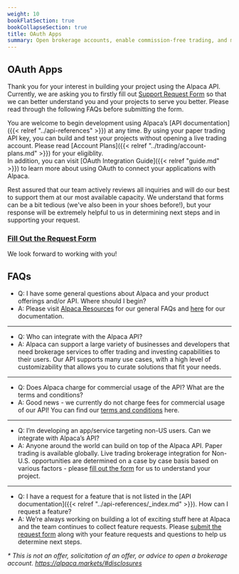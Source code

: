 ```yaml
---
weight: 10
bookFlatSection: true
bookCollapseSection: true
title: OAuth Apps
summary: Open brokerage accounts, enable commission-free trading, and manage the ongoing user experience with Alpaca Broker API
---
```


## OAuth Apps

Thank you for your interest in building your project using the Alpaca API. Currently, we are asking you to firstly fill out [Support Request Form](https://alpacamarkets.typeform.com/to/y2O8bdBA) so that we can better understand you and your projects to serve you better. Please read through the following FAQs before submitting the form.

You are welcome to begin development using Alpaca’s [API documentation]({{< relref "../api-references" >}}) at any time. By using your paper trading API key, you can build and test your projects without opening a live trading account. Please read [Account Plans]({{< relref "../trading/account-plans.md" >}}) for your eligiblity.  
In addition, you can visit [OAuth Integration Guide]({{< relref "guide.md" >}}) to learn more about using OAuth to connect your applications with Alpaca. 

Rest assured that our team actively reviews all inquiries and will do our best to support them at our most available capacity. We understand that forms can be a bit tedious (we've also been in your shoes before!), but your response will be extremely helpful to us in determining next steps and in supporting your request.

### [Fill Out the Request Form](https://alpacamarkets.typeform.com/to/y2O8bdBA)

We look forward to working with you!


## FAQs

- Q: I have some general questions about Alpaca and your product offerings and/or API. Where should I begin? 
- A: Please visit [Alpaca Resources](https://alpaca.markets/learn/) for our general FAQs and [here](https://alpaca.markets/docs/) for our documentation.

----

- Q: Who can integrate with the Alpaca API? 
- A: Alpaca can support a large variety of businesses and developers that need brokerage services to offer trading and investing capabilities to their users. Our API supports many use cases, with a high level of customizability that allows you to curate solutions that fit your needs. 

----

- Q: Does Alpaca charge for commercial usage of the API? What are the terms and conditions?
- A: Good news - we currently do not charge fees for commercial usage of our API! You can find our [terms and conditions](https://files.alpaca.markets/disclosures/alpaca_terms_and_conditions.pdf) here.

----

- Q: I’m developing an app/service targeting non-US users. Can we integrate with Alpaca’s API? 
- A: Anyone around the world can build on top of the Alpaca API. Paper trading is available globally. Live trading brokerage integration for Non-U.S. opportunities are determined on a case by case basis based on various factors - please [fill out the form](https://alpacamarkets.typeform.com/to/y2O8bdBA) for us to understand your project. 

----

- Q: I have a request for a feature that is not listed in the [API documentation]({{< relref "../api-references/_index.md" >}}). How can I request a feature?
- A: We’re always working on building a lot of exciting stuff here at Alpaca and the team continues to collect feature requests. Please [submit the request form](https://alpacamarkets.typeform.com/to/y2O8bdBA) along with your feature requests and questions to help us determine next steps. 

<i>\* This is not an offer, solicitation of an offer, or advice to open a brokerage account. https://alpaca.markets/#disclosures </i>
